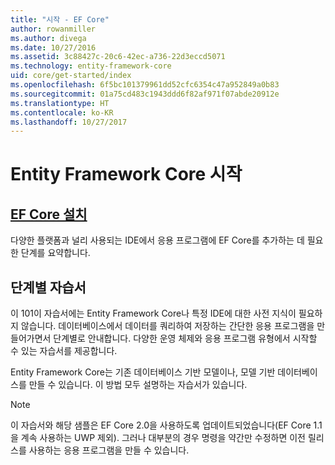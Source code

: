 ```yaml
---
title: "시작 - EF Core"
author: rowanmiller
ms.author: divega
ms.date: 10/27/2016
ms.assetid: 3c88427c-20c6-42ec-a736-22d3eccd5071
ms.technology: entity-framework-core
uid: core/get-started/index
ms.openlocfilehash: 6f5bc101379961dd52cfc6354c47a952849a0b83
ms.sourcegitcommit: 01a75cd483c1943ddd6f82af971f07abde20912e
ms.translationtype: HT
ms.contentlocale: ko-KR
ms.lasthandoff: 10/27/2017
---
```

# <a name="getting-started-with-entity-framework-core"></a>Entity Framework Core 시작

## <a name="installing-ef-coreinstallindexmd"></a>[EF Core 설치](install/index.md)

다양한 플랫폼과 널리 사용되는 IDE에서 응용 프로그램에 EF Core를 추가하는 데 필요한 단계를 요약합니다.

## <a name="step-by-step-tutorials"></a>단계별 자습서

이 101이 자습서에는 Entity Framework Core나 특정 IDE에 대한 사전 지식이 필요하지 않습니다. 데이터베이스에서 데이터를 쿼리하여 저장하는 간단한 응용 프로그램을 만들어가면서 단계별로 안내합니다. 다양한 운영 체제와 응용 프로그램 유형에서 시작할 수 있는 자습서를 제공합니다.

Entity Framework Core는 기존 데이터베이스 기반 모델이나, 모델 기반 데이터베이스를 만들 수 있습니다. 이 방법 모두 설명하는 자습서가 있습니다.

> [!NOTE]  
> 이 자습서와 해당 샘플은 EF Core 2.0을 사용하도록 업데이트되었습니다(EF Core 1.1을 계속 사용하는 UWP 제외). 그러나 대부분의 경우 명령을 약간만 수정하면 이전 릴리스를 사용하는 응용 프로그램을 만들 수 있습니다. 
